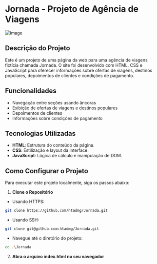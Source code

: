 # Jornada - Projeto de Agência de Viagens   

![image](https://github.com/htadmg/Jornada/assets/124289385/cafa592b-4bda-4768-857c-da077df81c3b)

## Descrição do Projeto

Este é um projeto de uma página da web para uma agência de viagens fictícia chamada Jornada. O site foi desenvolvido com HTML, CSS e JavaScript para oferecer informações sobre ofertas de viagens, destinos populares, depoimentos de clientes e condições de pagamento.

## Funcionalidades
  - Navegação entre seções usando âncoras
  - Exibição de ofertas de viagens e destinos populares
  - Depoimentos de clientes
  - Informações sobre condições de pagamento

## Tecnologias Utilizadas

- **HTML**: Estrutura do conteúdo da página.
- **CSS**: Estilização e layout da interface.
- **JavaScript**: Lógica de cálculo e manipulação de DOM.

## Como Configurar o Projeto

Para executar este projeto localmente, siga os passos abaixo:

1. **Clone o Repositório**
- Usando HTTPS:
```bash
git clone https://github.com/htadmg/Jornada.git
```
- Usando SSH:
```bash
git clone git@github.com:htadmg/Jornada.git
```
- Navegue até o diretório do projeto:
```bash
cd .\Jornada
```
2. **Abra o arquivo index.html no seu navegador**




